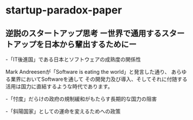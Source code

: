 # startup-paradox-paper

## 逆説のスタートアップ思考 ー世界で通用するスタートアップを日本から輩出するためにー

-「IT後進国」である日本とソフトウェアの成熟度の関係性

Mark Andreesenが「Software is eating the world」と発言した通り、
あらゆる業界においてSoftwareを通して
その開発力及び導入、そしてそれに付随する活用は国力に直結するような時代であります。

-「忖度」だらけの政府の規制緩和がもたらす長期的な国力の阻害

-「斜陽国家」としての運命を変えるためへの政策

<!--stackedit_data:
eyJoaXN0b3J5IjpbLTEwNzI1NDk1ODYsOTQ5NzUwMDE3XX0=
-->